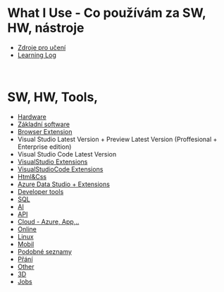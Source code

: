 # What I Use - Co používám za SW, HW, nástroje

<!-- - https://stackshare.io/michalzem -->


- [Zdroje pro učení](Learning/LearningSources.md)
- [Learning Log](Learning/LearningLog.md)

<br>

# SW, HW, Tools,

- [Hardware](WhatIUse/WhatIUse-Hardware.md)
- [Základní software](WhatIUse/WhatIUse-BasicSoftware.md)
- [Browser Extension](WhatIUse/WhatIUse-BrowserExtensions.md)
- Visual Studio Latest Version + Preview Latest Version (Proffesional + Enterprise edition)
- Visual Studio Code Latest Version
- [VisualStudio Extensions](WhatIUse/VisualStudio-Extensions.md)
- [VisualStudioCode Extensions](WhatIUse/VisualStudioCode-Extensions.md)
- [Html&Css](WhatIUse/html&css.md)
- [Azure Data Studio + Extensions](WhatIUse/AzureDataStudio.md)
- [Developer tools](WhatIUse/WhatIUse-DeveloperTools.md)
- [SQL](WhatIUse/SQL.md)
- [AI](WhatIUse/AI-WhatIUse.md)
- [API](WhatIUse/API-WhatIUse.md)
- [Cloud - Azure, App,..](WhatIUse/WhatIUseInCloud.md)
- [Online](WhatIUse/WhatIUseOnline.md)
- [Linux](WhatIUse/WhatIUseLinux.md)
- [Mobil](WhatIUse/WhatIUseMobileApp.md)
- [Podobné seznamy](WhatIUse/Inspiration.md)
- [Přání](WhatIUse/Programs-Wish-List.md)
- [Other](WhatIUse/WhatIUseOther.md)
- [3D](WhatIUse/3D.md)
- [Jobs](WhatIUse/JOBS.md)

#
